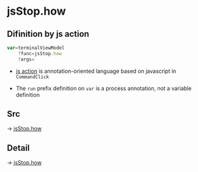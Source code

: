 # jsStop.how

## Difinition by js action

```js.js
var=terminalViewModel
	?func=jsStop.how
	?args=

```

- [js action](#) is annotation-oriented language based on javascript in `CommandClick`

- The `run` prefix definition on `var` is a process annotation, not a variable definition

## Src

-> [jsStop.how](https://github.com/puutaro/CommandClick/blob/master/app/src/main/java/com/puutaro/commandclick/fragment_lib/terminal_fragment/js_interface/JsStop.kt#L13)

## Detail

-> [jsStop.how](https://github.com/puutaro/CommandClick/blob/master/md/developer/js_interface/details/JsStop/how.md)
